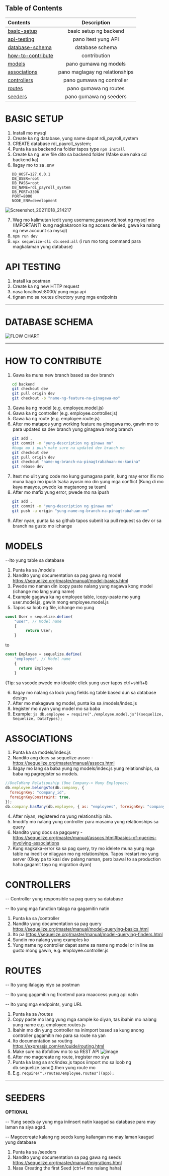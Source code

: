
## Table of Contents

| Contents              |      Description          |
| :-------------------- | :-----------------------: |
| [basic-setup](#basic-setup)        |      basic setup ng backend           |
| [api-testing](#api-testing)  |     pano itest yung API          |
| [database-schema](#database-schema)      | database schema     |
| [how-to-contribute](#how-to-contribute)    |   contribution       |
| [models](#models)        |   pano gumawa ng models        |
| [associations](#associations)      |   pano maglagay ng relationships        |
| [controllers](#controllers)        |      pano gumawa ng controller          |
| [routes](#routes)        | pano gumawa ng routes     |
| [seeders](#seeders)| pano gumawa ng seeders |


# BASIC SETUP

1. Install mo mysql
2. Create ka ng database, yung name dapat rdi_payroll_system
3. CREATE database rdi_payroll_system;
4. Punta ka sa backend na folder tapos type ```npm install```
5. Create ka ng .env file dito sa backend folder (Make sure naka cd backend ka)
6. Ilagay mo to sa .env
```env
   DB_HOST=127.0.0.1
   DB_USER=root
   DB_PASS=root
   DB_NAME=rdi_payroll_system
   DB_PORT=3306
   PORT=8000
   NODE_ENV=development
```
![Screenshot_20211018_214217](https://user-images.githubusercontent.com/37836505/137743492-2a6077bf-7dc4-472a-84d6-202f1e6dadfe.png)


7. Wag mo kalimutan iedit yung username,password,host ng mysql mo (IMPORTANT! kung nagkakaroon ka ng access denied, gawa ka nalang ng new account sa mysql)
8. ```npm run dev```
9. ```npx sequelize-cli db:seed:all``` (i run mo tong command para magkalaman yung database)

# API TESTING 

1. Install ka postman
2. Create ka ng new HTTP request
3. nasa localhost:8000/ yung mga api
4. tignan mo sa routes directory yung mga endpoints


------------------------------------------------------

# DATABASE SCHEMA




![FLOW CHART](https://user-images.githubusercontent.com/37836505/137889285-98ffa6db-1787-4004-965e-c406ab200e2a.png)




--------------------------------------------------

# HOW TO CONTRIBUTE
1. Gawa ka muna new branch based sa dev branch
```bash 
   cd backend
   git checkout dev
   git pull origin dev
   git checkout -b "name-ng-feature-na-ginagawa-mo"
```
3. Gawa ka ng model (e.g. employee.model.js)
4. Gawa ka ng controller (e.g. employee.controller.js)
5. Gawa ka ng route (e.g. employee.route.js)
6. After mo matapos yung working feature na ginagawa mo, gawin mo to para updated sa dev branch yung ginagawa mong branch
```bash
   git add .
   git commit -m "yung-description ng ginawa mo"
   #bago mo i push make sure na updated dev branch mo
   git checkout dev
   git pull origin dev
   git checkout "name-ng-branch-na-pinagtrabahuan-mo-kanina"
   git rebase dev
```
7. Itest mo ulit yung code mo kung gumagana parin, kung may error ifix mo muna bago mo ipush tsaka ayusin mo din yung mga conflict (Kung di mo kaya maayos, pwede ka magtanong sa team)
8. After mo mafix yung error, pwede mo na ipush 
```bash
   git add .
   git commit -m "yung-description ng ginawa mo"
   git push -u origin "yung-name-ng-branch-na-pinagtrabahuan-mo"
```
9. After nyan, punta ka sa github tapos submit ka pull request sa dev or sa branch na gusto mo ichange

# MODELS

--Ito yung table sa database

1. Punta ka sa /models 
2. Nandito yung documentation sa pag gawa ng model https://sequelize.org/master/manual/model-basics.html
3. Pwede mo naman din icopy paste nalang yung nagawa kong model (ichange mo lang yung name)
4. Example gagawa ka ng employee table, icopy-paste mo yung user.model.js, gawin mong employee.model.js
5. Tapos sa loob ng file, ichange mo yung
```js
const User = sequelize.define(
    "user", // Model name
    {
         return User;
    }
```
to
```js
const Employee = sequelize.define(
    "employee", // Model name
    {
      return Employee
    }
```
(Tip: sa vscode pwede mo idouble click yung user tapos ctrl+shift+l)


6. Ilagay mo nalang sa loob yung fields ng table based dun sa database design
7. After mo makagawa ng model, punta ka sa /models/index.js
8. Iregister mo dyan yung model mo sa baba
9. Example: ```js db.employee = require("./employee.model.js")(sequelize, Sequelize, DataTypes);```


# ASSOCIATIONS
1. Punta ka sa models/index.js
2. Nandito ang docs sa sequelize assoc - https://sequelize.org/master/manual/assocs.html
3. Ilagay mo lang sa baba yung ng models/index.js yung relationships, sa baba ng pagregister sa models.
```js
//OneToMany Relationship (One Company-> Many Employees)
db.employee.belongsTo(db.company, {
  foreignKey: "company_id",
  foreignKeyConstraint: true,
});
db.company.hasMany(db.employee, { as: "employees", foreignKey: "company_id" });
```
4. After niyan, registered na yung relationship nila.
5. Imodify mo nalang yung controller para masama yung relationships sa query
6. Nandito yung docs sa pagquery - https://sequelize.org/master/manual/assocs.html#basics-of-queries-involving-associations
7. Kung nagkaka-error ka sa pag query, try mo idelete muna yung mga table na inedit or nilagyan mo ng relationships. Tapos irestart mo yung server (Okay pa to kasi dev palang naman, pero bawal to sa production haha gagamit tayo ng migration dyan)

# CONTROLLERS

-- Controller yung responsible sa pag query sa database

-- Ito yung mga function talaga na gagamitin natin
1. Punta ka sa /controller
2. Nandito yung documentation sa pag query https://sequelize.org/master/manual/model-querying-basics.html
3. Ito pa https://sequelize.org/master/manual/model-querying-finders.html
4. Sundin mo nalang yung examples ko
5. Yung name ng controller dapat same sa name ng model or in line sa gusto mong gawin, e.g. employee.controller.js 

# ROUTES

-- Ito yung ilalagay niyo sa postman

-- Ito yung gagamitin ng frontend para maaccess yung api natin

-- Ito yung mga endpoints, yung URL

1. Punta ka sa /routes
2. Copy paste mo lang yung mga sample ko diyan, tas ibahin mo nalang yung name e.g. employee.routes.js
3. Ibahin mo din yung controller na inimport based sa kung anong controller gagamitin mo para sa route na yan
4. Ito documentation sa routing https://expressjs.com/en/guide/routing.html
5. Make sure na ifofollow mo to sa REST API ![image](https://usercontent.one/wp/www.kennethlange.com/wp-content/uploads/2018/10/task_api.png?media=1631958963)
6. After mo magcreate ng route, iregister mo siya
7. Punta ka lang sa src/index.js tapos iimport mo sa loob ng db.sequelize.sync().then yung route mo
8. E.g. ```require("./routes/employee.routes")(app);```


------------------------------------------------------------
# SEEDERS
**OPTIONAL**

-- Yung seeds ay yung mga iniinsert natin kaagad sa database para may laman na siya agad.

-- Magcecreate kalang ng seeds kung kailangan mo may laman kaagad yung database
1. Punta ka sa /seeders
2. Nandito yung documentation sa pag gawa ng seeds https://sequelize.org/master/manual/migrations.html
3. Nasa Creating the first Seed (ctrl+f mo nalang haha)




